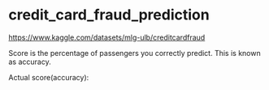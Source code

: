 # credit_card_fraud_prediction

https://www.kaggle.com/datasets/mlg-ulb/creditcardfraud


Score is the percentage of passengers you correctly predict. This is known as accuracy.

Actual score(accuracy): 
